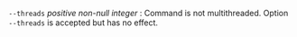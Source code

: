 `--threads` *positive non-null integer*
: Command is not multithreaded. Option `--threads` is accepted but has
  no effect.
